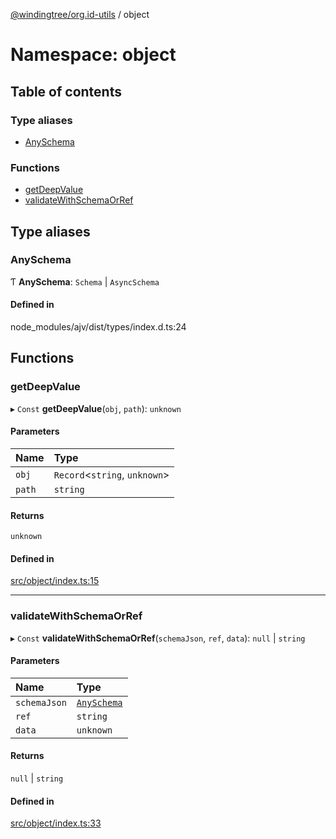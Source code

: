 [@windingtree/org.id-utils](../README.md) / object

# Namespace: object

## Table of contents

### Type aliases

- [AnySchema](object.md#anyschema)

### Functions

- [getDeepValue](object.md#getdeepvalue)
- [validateWithSchemaOrRef](object.md#validatewithschemaorref)

## Type aliases

### AnySchema

Ƭ **AnySchema**: `Schema` \| `AsyncSchema`

#### Defined in

node_modules/ajv/dist/types/index.d.ts:24

## Functions

### getDeepValue

▸ `Const` **getDeepValue**(`obj`, `path`): `unknown`

#### Parameters

| Name | Type |
| :------ | :------ |
| `obj` | `Record`<`string`, `unknown`\> |
| `path` | `string` |

#### Returns

`unknown`

#### Defined in

[src/object/index.ts:15](https://github.com/windingtree/org.id-sdk/blob/fc1d09f/packages/utils/src/object/index.ts#L15)

___

### validateWithSchemaOrRef

▸ `Const` **validateWithSchemaOrRef**(`schemaJson`, `ref`, `data`): ``null`` \| `string`

#### Parameters

| Name | Type |
| :------ | :------ |
| `schemaJson` | [`AnySchema`](object.md#anyschema) |
| `ref` | `string` |
| `data` | `unknown` |

#### Returns

``null`` \| `string`

#### Defined in

[src/object/index.ts:33](https://github.com/windingtree/org.id-sdk/blob/fc1d09f/packages/utils/src/object/index.ts#L33)
